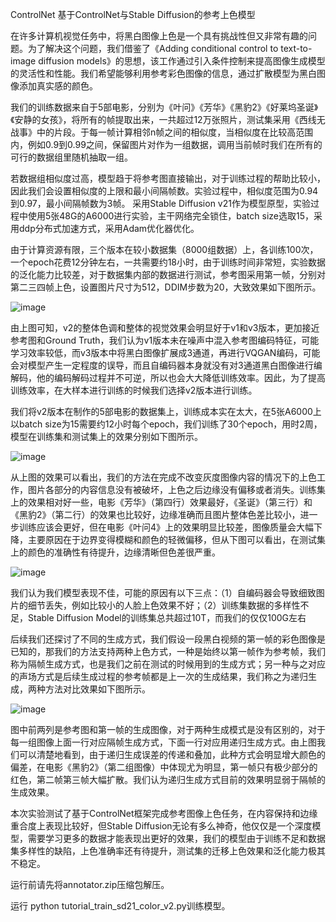 ControlNet
基于ControlNet与Stable Diffusion的参考上色模型

在许多计算机视觉任务中，将黑白图像上色是一个具有挑战性但又非常有趣的问题。为了解决这个问题，我们借鉴了《Adding conditional control to text-to-image diffusion models》的思想，该工作通过引入条件控制来提高图像生成模型的灵活性和性能。我们希望能够利用参考彩色图像的信息，通过扩散模型为黑白图像添加真实感的颜色。

我们的训练数据来自于5部电影，分别为《叶问》《芳华》《黑豹2》《好莱坞圣诞》《安静的女孩》，将所有的帧提取出来，一共超过12万张照片，测试集采用《西线无战事》中的片段。于每一帧计算相邻n帧之间的相似度，当相似度在比较高范围内，例如0.9到0.99之间，保留图片对作为一组数据，调用当前帧时我们在所有的可行的数据组里随机抽取一组。

若数据组相似度过高，模型趋于将参考图直接输出，对于训练过程的帮助比较小，因此我们会设置相似度的上限和最小间隔帧数。实验过程中，相似度范围为0.94到0.97，最小间隔帧数为3帧。
采用Stable Diffusion v21作为模型原型，实验过程中使用5张48G的A6000进行实验，主干网络完全锁住，batch size选取15，采用ddp分布式加速方式，采用Adam优化器优化。

由于计算资源有限，三个版本在较小数据集（8000组数据）上，各训练100次，一个epoch花费12分钟左右，一共需要约18小时，由于训练时间非常短，实验数据的泛化能力比较差，对于数据集内部的数据进行测试，参考图采用第一帧，分别对第二三四帧上色，设置图片尺寸为512，DDIM步数为20，大致效果如下图所示。

![image](https://github.com/unexpected0/ControlNet/assets/92572887/09e0daa0-09d2-46ad-bd65-aadbec3e593b)

由上图可知，v2的整体色调和整体的视觉效果会明显好于v1和v3版本，更加接近参考图和Ground Truth，我们认为v1版本未在噪声中混入参考图编码特征，可能学习效率较低，而v3版本中将黑白图像扩展成3通道，再进行VQGAN编码，可能会对模型产生一定程度的误导，而且自编码器本身就没有对3通道黑白图像进行编解码，他的编码解码过程并不可逆，所以也会大大降低训练效率。因此，为了提高训练效率，在大样本进行训练的时候我们选择v2版本进行训练。

我们将v2版本在制作的5部电影的数据集上，训练成本实在太大，在5张A6000上以batch size为15需要约12小时每个epoch，我们训练了30个epoch，用时2周，模型在训练集和测试集上的效果分别如下图所示。

![image](https://github.com/unexpected0/ControlNet/assets/92572887/23d368da-f97f-487a-8e81-93fbf641ef96)

从上图的效果可以看出，我们的方法在完成不改变灰度图像内容的情况下的上色工作，图片各部分的内容信息没有被破坏，上色之后边缘没有偏移或者消失。训练集上的效果相对好一些，电影《芳华》（第四行）效果最好，《圣诞》（第三行）和《黑豹2》（第二行）的效果也比较好，边缘准确而且图片整体色差比较小，进一步训练应该会更好，但在电影《叶问4》上的效果明显比较差，图像质量会大幅下降，主要原因在于边界变得模糊和颜色的轻微偏移，但从下图可以看出，在测试集上的颜色的准确性有待提升，边缘清晰但色差很严重。

![image](https://github.com/unexpected0/ControlNet/assets/92572887/3f25f423-0103-404b-9571-d1de0bc45173)

我们认为我们模型表现不佳，可能的原因有以下三点：（1）自编码器会导致细致图片的细节丢失，例如比较小的人脸上色效果不好；（2）训练集数据的多样性不足，Stable Diffusion Model的训练集总共超过10T，而我们的仅仅100G左右

后续我们还探讨了不同的生成方式，我们假设一段黑白视频的第一帧的彩色图像是已知的，那我们的方法支持两种上色方式，一种是始终以第一帧作为参考帧，我们称为隔帧生成方式，也是我们之前在测试的时候用到的生成方式；另一种与之对应的声场方式是后续生成过程的参考帧都是上一次的生成结果，我们称之为递归生成，两种方法对比效果如下图所示。

![image](https://github.com/unexpected0/ControlNet/assets/92572887/ccbedc4e-ed9f-41b7-a9d8-428bf9915250)

图中前两列是参考图和第一帧的生成图像，对于两种生成模式是没有区别的，对于每一组图像上面一行对应隔帧生成方式，下面一行对应用递归生成方式。由上图我们可以清楚地看到，由于递归生成误差的传递和叠加，此种方式会明显增大颜色的偏差，在电影《黑豹2》（第二组图像）中体现尤为明显，第一帧只有极少部分的红色，第二帧第三帧大幅扩散。我们认为递归生成方式目前的效果明显弱于隔帧的生成效果。

本次实验测试了基于ControlNet框架完成参考图像上色任务，在内容保持和边缘重合度上表现比较好，但Stable Diffusion无论有多么神奇，他仅仅是一个深度模型，需要学习更多的数据才能表现出更好的效果，我们的模型由于训练不足和数据集多样性的缺陷，上色准确率还有待提升，测试集的迁移上色效果和泛化能力极其不稳定。

运行前请先将annotator.zip压缩包解压。

运行 python tutorial_train_sd21_color_v2.py训练模型。

